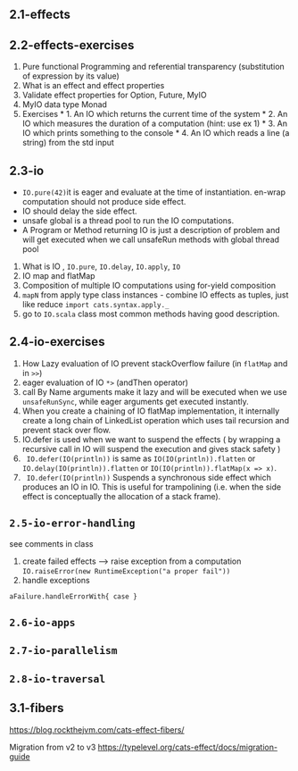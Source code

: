 ## 2.1-effects <br>

## 2.2-effects-exercises

1. Pure functional Programming and referential transparency (substitution of expression by its value)
2. What is an effect and effect properties
3. Validate effect properties for Option, Future, MyIO
4. MyIO data type Monad
5. Exercises
    *
        1. An IO which returns the current time of the system
    *
        2. An IO which measures the duration of a computation (hint: use ex 1)
    *
        3. An IO which prints something to the console
    *
        4. An IO which reads a line (a string) from the std input

## 2.3-io <br>

* ``IO.pure(42)``it is eager and evaluate at the time of instantiation. en-wrap computation should not produce side
  effect.
* IO should delay the side effect.
* unsafe global is a thread pool to run the IO computations.
* A Program or Method returning IO is just a description of problem and will get executed when we call unsafeRun methods
  with global thread pool

1. What is IO , `IO.pure`, `IO.delay`, `IO.apply`, `IO`
2. IO map and flatMap
3. Composition of multiple IO computations using for-yield composition
4. `mapN` from apply type class instances - combine IO effects as tuples, just like reduce `import cats.syntax.apply._`
5. go to `IO.scala` class most common methods having good description.

## 2.4-io-exercises

1. How Lazy evaluation of IO prevent stackOverflow failure (in `flatMap` and in `>>`)
2. eager evaluation of IO `*>` (andThen operator)
3. call By Name arguments make it lazy and will be executed when we use `unsafeRunSync`, while eager arguments get
   executed instantly.
4. When you create a chaining of IO flatMap implementation, it internally create a long chain of LinkedList operation
   which uses tail recursion and prevent stack over flow.
5. IO.defer is used when we want to suspend the effects ( by wrapping a recursive call in IO will suspend the execution
   and gives stack safety )
6. ` IO.defer(IO(println))` is same as `IO(IO(println)).flatten` or `IO.delay(IO(println)).flatten`
   or `IO(IO(println)).flatMap(x => x)`.
7. ` IO.defer(IO(println))` Suspends a synchronous side effect which produces an IO in IO. This is useful for
   trampolining (i.e. when the side effect is conceptually the allocation of a stack frame).

## `2.5-io-error-handling`

see comments in class

1. create failed effects --> raise exception from a computation `IO.raiseError(new RuntimeException("a proper fail"))`
2. handle exceptions

`aFailure.handleErrorWith{
case
}`

## `2.6-io-apps`

## `2.7-io-parallelism`

## `2.8-io-traversal`

## 3.1-fibers

https://blog.rockthejvm.com/cats-effect-fibers/

Migration from v2 to v3
https://typelevel.org/cats-effect/docs/migration-guide
